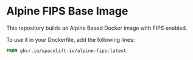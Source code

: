# Alpine FIPS Base Image

This repository builds an Alpine Based Docker image with FIPS enabled.

To use it in your Dockerfile, add the following lines:
```dockerfile
FROM ghcr.io/spacelift-io/alpine-fips:latest
```